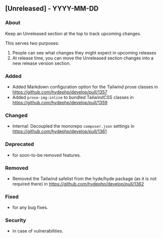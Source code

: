 ## [Unreleased] - YYYY-MM-DD

### About

Keep an Unreleased section at the top to track upcoming changes.

This serves two purposes:

1. People can see what changes they might expect in upcoming releases
2. At release time, you can move the Unreleased section changes into a new release version section.

### Added
- Added Markdown configuration option for the Tailwind prose classes in https://github.com/hydephp/develop/pull/1357
- Added `prose-img:inline` to bundled TailwindCSS classes in https://github.com/hydephp/develop/pull/1359

### Changed
- Internal: Decoupled the monorepo `composer.json` settings in https://github.com/hydephp/develop/pull/1361

### Deprecated
- for soon-to-be removed features.

### Removed
- Removed the Tailwind safelist from the hyde/hyde package (as it is not required there) in https://github.com/hydephp/develop/pull/1362

### Fixed
- for any bug fixes.

### Security
- in case of vulnerabilities.
